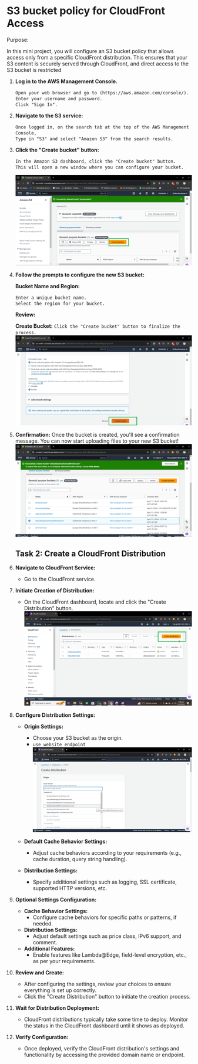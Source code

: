 # S3 bucket policy for CloudFront Access

Purpose:

In this mini project, you will configure an S3 bucket policy that allows access only from a specific CloudFront distribution. This ensures that your S3 content is securely served through CloudFront, and direct access to the S3 bucket is restricted


1. **Log in to the AWS Management Console.**
   ```
   Open your web browser and go to (https://aws.amazon.com/console/).
   Enter your username and password.
   Click "Sign In".
   ```
2. **Navigate to the S3 service:**
   ```
   Once logged in, on the search tab at the top of the AWS Management Console,
   Type in "S3" and select "Amazon S3" from the search results.
   ```

3. **Click the "Create bucket" button:**
   ```
   In the Amazon S3 dashboard, click the "Create bucket" button.
   This will open a new window where you can configure your bucket.
   ```
   ![screenshot of the create bucket button](image/Create_bucket.png)

4. **Follow the prompts to configure the new S3 bucket:**
   
   **Bucket Name and Region:**
   ```
   Enter a unique bucket name.
   Select the region for your bucket.
   ```
   
   **Review:**
   
   **Create Bucket:**
   `Click the "Create bucket" button to finalize the process.`
   ![screenshot of creating bucket button](image/Creating_bucket.png)

5. **Confirmation:**
   Once the bucket is created, you'll see a confirmation message.
   You can now start uploading files to your new S3 bucket!
   ![screenshot of bucket created](image/cloudfronts3.png)
   

   ## Task 2: Create a CloudFront Distribution

1. **Navigate to CloudFront Service:**
   - Go to the CloudFront service.

2. **Initiate Creation of Distribution:**
   - On the CloudFront dashboard, locate and click the "Create Distribution" button.
     ![screenshot of create distrubution](image/cloudfrontdistribution.png)
   
4. **Configure Distribution Settings:**
   - **Origin Settings:**
     - Choose your S3 bucket as the origin.
     - `use website endpoint`
     ![screenshot of create origin](image/cloudfrontorigin.png)

   - **Default Cache Behavior Settings:**
     - Adjust cache behaviors according to your requirements (e.g., cache duration, query string handling).
   - **Distribution Settings:**
     - Specify additional settings such as logging, SSL certificate, supported HTTP versions, etc.
   
5. **Optional Settings Configuration:**
   - **Cache Behavior Settings:**
     - Configure cache behaviors for specific paths or patterns, if needed.
   - **Distribution Settings:**
     - Adjust default settings such as price class, IPv6 support, and comment.
   - **Additional Features:**
     - Enable features like Lambda@Edge, field-level encryption, etc., as per your requirements.

6. **Review and Create:**
   - After configuring the settings, review your choices to ensure everything is set up correctly.
   - Click the "Create Distribution" button to initiate the creation process.

7. **Wait for Distribution Deployment:**
   - CloudFront distributions typically take some time to deploy. Monitor the status in the CloudFront dashboard until it shows as deployed.

8. **Verify Configuration:**
   - Once deployed, verify the CloudFront distribution's settings and functionality by accessing the provided domain name or endpoint.



   
